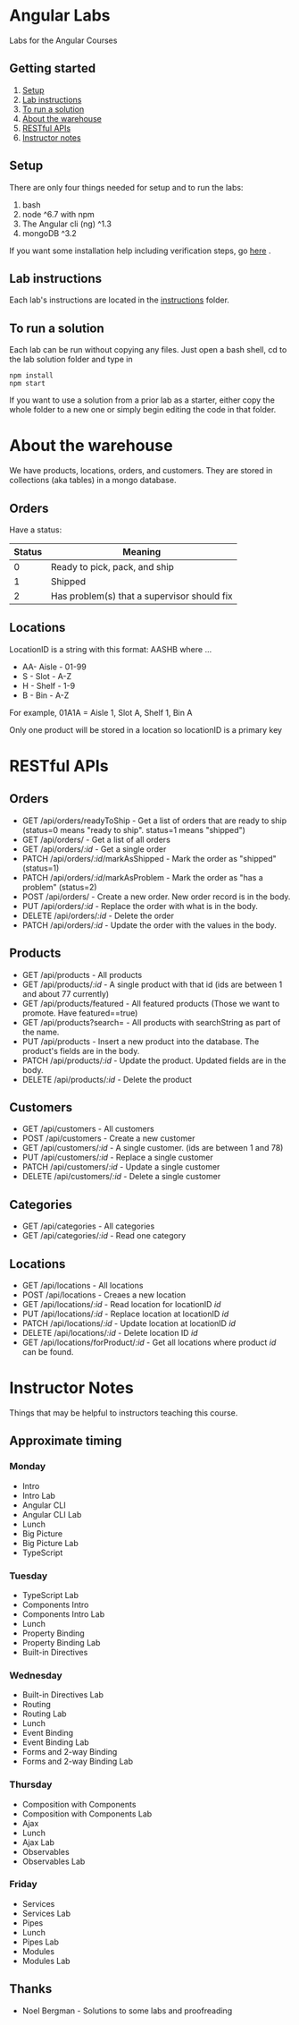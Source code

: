 # Angular Labs
Labs for the Angular Courses

## Getting started
1. [Setup](#setup)
1. [Lab instructions](#lab-instructions)
1. [To run a solution](#to-run-a-solution)
1. [About the warehouse](#about-the-warehouse)
1. [RESTful APIs](#restful-apis)
1. [Instructor notes](#instructor-notes)

## Setup
There are only four things needed for setup and to run the labs:
1. bash
1. node ^6.7 with npm
1. The Angular cli (ng) ^1.3
1. mongoDB ^3.2

If you want some installation help including verification steps, go [here](setup/Angular%20Class%20Setup.pdf) .

## Lab instructions

Each lab's instructions are located in the [instructions](instructions) folder. 

## To run a solution
Each lab can be run without copying any files. Just open a bash shell, cd to the lab solution folder and type in 
```
npm install
npm start
```
If you want to use a solution from a prior lab as a starter, either copy the whole folder to a new one or simply begin editing the code in that folder.

# About the warehouse
We have products, locations, orders, and customers. They are stored in collections (aka tables) in a mongo database.

## Orders
Have a status:

Status | Meaning
-------|-----------
0      | Ready to pick, pack, and ship
1      | Shipped
2      | Has problem(s) that a supervisor should fix

## Locations
LocationID is a string with this format: AASHB where ...
* AA- Aisle - 01-99
* S - Slot - A-Z
* H - Shelf - 1-9
* B - Bin - A-Z

For example, 
01A1A = Aisle 1, Slot A, Shelf 1, Bin A

Only one product will be stored in a location so locationID is a primary key

# RESTful APIs

## Orders
* GET /api/orders/readyToShip - Get a list of orders that are ready to ship (status=0 means "ready to ship". status=1 means "shipped")
* GET /api/orders/ - Get a list of all orders
* GET /api/orders/*:id* - Get a single order
* PATCH /api/orders/*:id*/markAsShipped - Mark the order as "shipped" (status=1)
* PATCH /api/orders/*:id*/markAsProblem - Mark the order as "has a problem" (status=2)
* POST /api/orders/ - Create a new order. New order record is in the body.
* PUT /api/orders/*:id* - Replace the order with what is in the body.
* DELETE /api/orders/*:id* - Delete the order
* PATCH /api/orders/*:id* - Update the order with the values in the body.

## Products
* GET /api/products - All products
* GET /api/products/*:id* - A single product with that id (ids are between 1 and about 77 currently)
* GET /api/products/featured - All featured products (Those we want to promote. Have featured==true)
* GET /api/products?search=<searchString> - All products with searchString as part of the name.
* PUT /api/products - Insert a new product into the database. The product's fields are in the body.
* PATCH /api/products/*:id* - Update the product. Updated fields are in the body.
* DELETE /api/products/*:id* - Delete the product

## Customers
* GET /api/customers - All customers
* POST /api/customers - Create a new customer
* GET /api/customers/*:id* - A single customer. (ids are between 1 and 78)
* PUT /api/customers/*:id* - Replace a single customer
* PATCH /api/customers/*:id* - Update a single customer
* DELETE /api/customers/*:id* - Delete a single customer

## Categories
* GET /api/categories - All categories
* GET /api/categories/*:id* - Read one category

## Locations
* GET /api/locations - All locations
* POST /api/locations - Creaes a new location
* GET /api/locations/*:id* - Read location for locationID *id*
* PUT /api/locations/*:id* - Replace location at locationID *id*
* PATCH /api/locations/*:id* - Update location at locationID *id*
* DELETE /api/locations/*:id* - Delete location ID *id*
* GET /api/locations/forProduct/*:id* - Get all locations where product *id* can be found.

# Instructor Notes

Things that may be helpful to instructors teaching this course.

## Approximate timing

### Monday

* Intro
* Intro Lab
* Angular CLI
* Angular CLI Lab
* Lunch
* Big Picture
* Big Picture Lab
* TypeScript

### Tuesday

* TypeScript Lab
* Components Intro
* Components Intro Lab
* Lunch
* Property Binding
* Property Binding Lab
* Built-in Directives

### Wednesday

* Built-in Directives Lab
* Routing
* Routing Lab
* Lunch
* Event Binding
* Event Binding Lab
* Forms and 2-way Binding
* Forms and 2-way Binding Lab

### Thursday

* Composition with Components
* Composition with Components Lab
* Ajax
* Lunch
* Ajax Lab
* Observables
* Observables Lab

### Friday

* Services
* Services Lab
* Pipes
* Lunch
* Pipes Lab
* Modules
* Modules Lab

## Thanks
* Noel Bergman - Solutions to some labs and proofreading